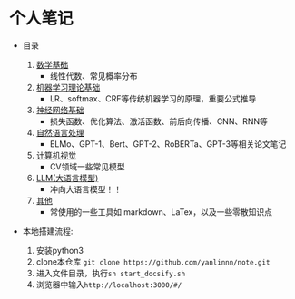 # 个人笔记

- 目录
    1. [数学基础](数学基础/)
        - 线性代数、常见概率分布
    2. [机器学习理论基础](CS229_笔记/)
        - LR、softmax、CRF等传统机器学习的原理，重要公式推导
    3. [神经网络基础](神经网络基础/)
        - 损失函数、优化算法、激活函数、前后向传播、CNN、RNN等
    4. [自然语言处理](自然语言处理/)
        - ELMo、GPT-1、Bert、GPT-2、RoBERTa、GPT-3等相关论文笔记
    5. [计算机视觉](计算机视觉/)
        - CV领域一些常见模型
    6. [LLM(大语言模型)](LLM/)
        - 冲向大语言模型！！
    7. [其他](其他/)
        - 常使用的一些工具如 markdown、LaTex，以及一些零散知识点

- 本地搭建流程:
    1. 安装python3
    2. clone本仓库 `git clone https://github.com/yanlinnn/note.git`
    3. 进入文件目录，执行`sh start_docsify.sh`
    4. 浏览器中输入`http://localhost:3000/#/`
